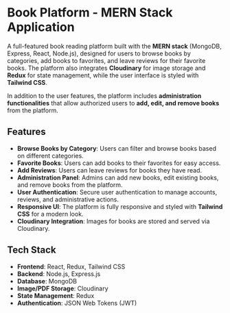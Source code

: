 # Book Platform - MERN Stack Application

A full-featured book reading platform built with the **MERN stack** (MongoDB, Express, React, Node.js), designed for users to browse books by categories, add books to favorites, and leave reviews for their favorite books. The platform also integrates **Cloudinary** for image storage and **Redux** for state management, while the user interface is styled with **Tailwind CSS**.

In addition to the user features, the platform includes **administration functionalities** that allow authorized users to **add, edit, and remove books** from the platform.

## Features

- **Browse Books by Category**: Users can filter and browse books based on different categories.
- **Favorite Books**: Users can add books to their favorites for easy access.
- **Add Reviews**: Users can leave reviews for books they have read.
- **Administration Panel**: Admins can add new books, edit existing books, and remove books from the platform.
- **User Authentication**: Secure user authentication to manage accounts, reviews, and administrative actions.
- **Responsive UI**: The platform is fully responsive and styled with **Tailwind CSS** for a modern look.
- **Cloudinary Integration**: Images for books are stored and served via Cloudinary.

## Tech Stack

- **Frontend**: React, Redux, Tailwind CSS
- **Backend**: Node.js, Express.js
- **Database**: MongoDB
- **Image/PDF Storage**: Cloudinary
- **State Management**: Redux
- **Authentication**: JSON Web Tokens (JWT)
